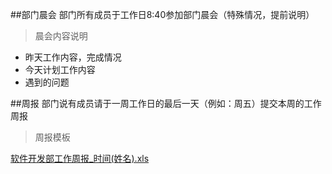 ##部门晨会 
部门所有成员于工作日8:40参加部门晨会（特殊情况，提前说明）

> 晨会内容说明

* 昨天工作内容，完成情况
* 今天计划工作内容
* 遇到的问题

##周报
部门说有成员请于一周工作日的最后一天（例如：周五）提交本周的工作周报

>周报模板

[软件开发部工作周报_时间(姓名).xls](./booyue-software-dev-department/软件开发部工作周报_时间(姓名).xls)